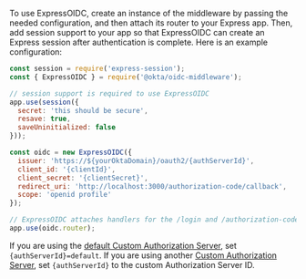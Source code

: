 To use ExpressOIDC, create an instance of the middleware by passing the needed configuration, and then attach its router to your Express app. Then, add session support to your app so that ExpressOIDC can create an Express session after authentication is complete. Here is an example configuration:

```js
const session = require('express-session');
const { ExpressOIDC } = require('@okta/oidc-middleware');

// session support is required to use ExpressOIDC
app.use(session({
  secret: 'this should be secure',
  resave: true,
  saveUninitialized: false
}));

const oidc = new ExpressOIDC({
  issuer: 'https://${yourOktaDomain}/oauth2/{authServerId}',
  client_id: '{clientId}',
  client_secret: '{clientSecret}',
  redirect_uri: 'http://localhost:3000/authorization-code/callback',
  scope: 'openid profile'
});

// ExpressOIDC attaches handlers for the /login and /authorization-code/callback routes
app.use(oidc.router);
```

If you are using the [default Custom Authorization Server](/docs/concepts/auth-servers/#default-custom-authorization-server), set `{authServerId}=default`. If you are using another [Custom Authorization Server](/docs/concepts/auth-servers/#custom-authorization-server), set `{authServerId}` to the custom Authorization Server ID.
